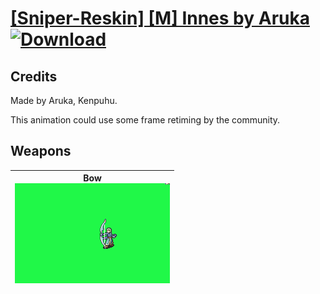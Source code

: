 # [\[Sniper-Reskin\] \[M\] Innes by Aruka](./) [![Download](https://img.shields.io/badge/Download-Click%20Here!-red)](https://minhaskamal.github.io/DownGit/#/home?url=https://github.com/Klokinator/FE-Repo/tree/main/Battle%20Animations%2FInfantry%20-%20(Bow)%20Snipers%20and%20Ballistae%2F%5BSniper-Reskin%5D%20%5BM%5D%20Innes%20by%20Aruka)
## Credits

Made by Aruka, Kenpuhu.

This animation could use some frame retiming by the community.

## Weapons

| <b>Bow</b><br/><img alt="Bow animation" src="./5.%20Bow/Bow.gif"/> |
| :---: |
